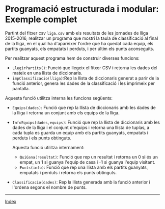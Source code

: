 # Programació estructurada i modular: Exemple complet

Partint del fitxer csv `liga.csv` amb els resultats de les jornades de lliga 2015-2016, realitzar un programa que mostri la taula de classificació al final de la lliga, en el qual ha d'aparèixer l'ordre que ha quedat cada equip, els partits guanyats, els empatats i perduts, i per últim els punts aconseguits.

Per realitzar aquest programa hem de construir diverses funcions:

* `LlegirPartits()`: Funció que llegeix el fitxer CSV i retorna les dades del mateix en una llista de diccionaris.
* `impClassificacio(lliga)`:Rep la llista de diccionaris generat a parir de la funció anterior, genera les dades de la classificació i les imprimeix per pantalla.

Aquesta funció utilitza interna les funcions següents:

* `Equips(dades)`: Funció que rep la llista de diccionaris amb les dades de la lliga i retorna un conjunt amb els equips de la lliga.
* `InfoEquips(dades,equips)`: Funció que rep la llista de diccionaris amb les dades de la lliga i el conjunt d'equips i retorna una llista de tuplas, a cada tupla es guarda un equip amb els partits guanyats, empatats i perduts i els punts obtinguts.

	Aquesta funció utilitza internament:

	* `QuiGana(resultat)`: Funció que rep un resultat i retorna un 0 si és un empat, un 1 si guanya l'equip de casa i -1 si guanya l'equip visitant.
	* `Punts(info)`: Funció que rep una llista amb els partits guanyats, empatats i perduts i retorna els punts obtinguts.

* `Classificacio(dades)`: Rep la llista generada amb la funció anterior i l'ordena segons el nombre de punts.


***
[Index](../../../README.md)
